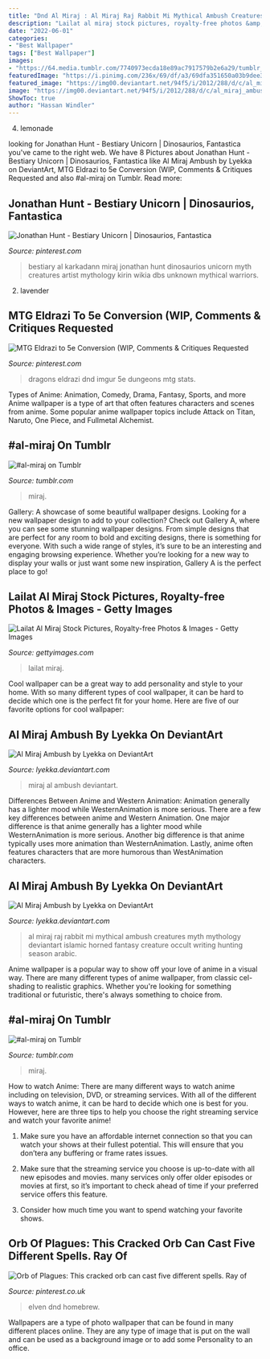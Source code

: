 ```yaml
---
title: "Dnd Al Miraj : Al Miraj Raj Rabbit Mi Mythical Ambush Creatures Myth Mythology Deviantart Islamic Horned Fantasy Creature Occult Writing Hunting Season Arabic"
description: "Lailat al miraj stock pictures, royalty-free photos &amp; images"
date: "2022-06-01"
categories:
- "Best Wallpaper"
tags: ["Best Wallpaper"]
images:
- "https://64.media.tumblr.com/7740973ecda18e89ac7917579b2e6a29/tumblr_nythsoGLXF1uktp1oo1_640.jpg"
featuredImage: "https://i.pinimg.com/236x/69/df/a3/69dfa351650a03b9dee3a609acc46d47.jpg?nii=t"
featured_image: "https://img00.deviantart.net/94f5/i/2012/288/d/c/al_miraj_ambush_by_lyekka-d5hy6ll.jpg"
image: "https://img00.deviantart.net/94f5/i/2012/288/d/c/al_miraj_ambush_by_lyekka-d5hy6ll.jpg"
ShowToc: true
author: "Hassan Windler"
---
```



4. lemonade 

	

		
looking for Jonathan Hunt - Bestiary Unicorn | Dinosaurios, Fantastica you've came to the right web. We have 8 Pictures about Jonathan Hunt - Bestiary Unicorn | Dinosaurios, Fantastica like Al Miraj Ambush by Lyekka on DeviantArt, MTG Eldrazi to 5e Conversion (WIP, Comments &amp; Critiques Requested and also #al-miraj on Tumblr. Read more:
		
    
## Jonathan Hunt - Bestiary Unicorn | Dinosaurios, Fantastica

<img loading=lazy src="https://i.pinimg.com/originals/d2/32/4c/d2324c6710a6d48eb45b32b110f3d07e.jpg" onerror="this.onerror=null;this.src='https://tse4.mm.bing.net/th?id=OIP.T2G5h_jX-EaAaNUn-on7wgHaKN&amp;pid=15.1';" alt="Jonathan Hunt - Bestiary Unicorn | Dinosaurios, Fantastica">

_Source: pinterest.com_

>bestiary al karkadann miraj jonathan hunt dinosaurios unicorn myth creatures artist mythology kirin wikia dbs unknown mythical warriors. 

	

2. lavender 

    
## MTG Eldrazi To 5e Conversion (WIP, Comments &amp; Critiques Requested

<img loading=lazy src="https://i.pinimg.com/736x/81/40/d6/8140d66aea57af84feeaf4037050591d.jpg" onerror="this.onerror=null;this.src='https://tse2.mm.bing.net/th?id=OIP.j5bl2sV1Ka1rckEA2AFzswHaGu&amp;pid=15.1';" alt="MTG Eldrazi to 5e Conversion (WIP, Comments &amp; Critiques Requested">

_Source: pinterest.com_

>dragons eldrazi dnd imgur 5e dungeons mtg stats. 

	

Types of Anime: Animation, Comedy, Drama, Fantasy, Sports, and more
Anime wallpaper is a type of art that often features characters and scenes from anime. Some popular anime wallpaper topics include Attack on Titan, Naruto, One Piece, and Fullmetal Alchemist.

    
## #al-miraj On Tumblr

<img loading=lazy src="https://64.media.tumblr.com/7740973ecda18e89ac7917579b2e6a29/tumblr_nythsoGLXF1uktp1oo1_640.jpg" onerror="this.onerror=null;this.src='https://tse2.mm.bing.net/th?id=OIP.72GetYWC0ABonlIcOiXK9gHaHa&amp;pid=15.1';" alt="#al-miraj on Tumblr">

_Source: tumblr.com_

>miraj. 

	

Gallery: A showcase of some beautiful wallpaper designs.
Looking for a new wallpaper design to add to your collection? Check out Gallery A, where you can see some stunning wallpaper designs. From simple designs that are perfect for any room to bold and exciting designs, there is something for everyone. With such a wide range of styles, it’s sure to be an interesting and engaging browsing experience. Whether you’re looking for a new way to display your walls or just want some new inspiration, Gallery A is the perfect place to go!





	
	
    
## Lailat Al Miraj Stock Pictures, Royalty-free Photos &amp; Images - Getty Images

<img loading=lazy src="https://media.gettyimages.com/photos/an-aerial-view-of-camlica-mosque-illuminated-for-lailat-al-miraj-on-picture-id1207933578?s=612x612" onerror="this.onerror=null;this.src='https://tse2.mm.bing.net/th?id=OIP.VWEMKLZh9jKpA6LWwE3RXQHaE8&amp;pid=15.1';" alt="Lailat Al Miraj Stock Pictures, Royalty-free Photos &amp; Images - Getty Images">

_Source: gettyimages.com_

>lailat miraj. 

	

Cool wallpaper can be a great way to add personality and style to your home. With so many different types of cool wallpaper, it can be hard to decide which one is the perfect fit for your home. Here are five of our favorite options for cool wallpaper: 

    
## Al Miraj Ambush By Lyekka On DeviantArt

<img loading=lazy src="https://img00.deviantart.net/94f5/i/2012/288/d/c/al_miraj_ambush_by_lyekka-d5hy6ll.jpg" onerror="this.onerror=null;this.src='https://tse1.mm.bing.net/th?id=OIP.BRjMMVE9AFnjzxovve4I8gHaKC&amp;pid=15.1';" alt="Al Miraj Ambush by Lyekka on DeviantArt">

_Source: lyekka.deviantart.com_

>miraj al ambush deviantart. 

	

Differences Between Anime and Western Animation: Animation generally has a lighter mood while WesternAnimation is more serious.
There are a few key differences between anime and Western Animation. One major difference is that anime generally has a lighter mood while WesternAnimation is more serious. Another big difference is that anime typically uses more animation than WesternAnimation. Lastly, anime often features characters that are more humorous than WestAnimation characters.

    
## Al Miraj Ambush By Lyekka On DeviantArt

<img loading=lazy src="http://pre11.deviantart.net/1522/th/pre/i/2012/288/d/c/al_miraj_ambush_by_lyekka-d5hy6ll.jpg" onerror="this.onerror=null;this.src='https://tse1.mm.bing.net/th?id=OIP.oFWKcJorAhe2Hfrx2HELVgHaKC&amp;pid=15.1';" alt="Al Miraj Ambush by Lyekka on DeviantArt">

_Source: lyekka.deviantart.com_

>al miraj raj rabbit mi mythical ambush creatures myth mythology deviantart islamic horned fantasy creature occult writing hunting season arabic. 

	

Anime wallpaper is a popular way to show off your love of anime in a visual way. There are many different types of anime wallpaper, from classic cel-shading to realistic graphics. Whether you're looking for something traditional or futuristic, there's always something to choice from.

    
## #al-miraj On Tumblr

<img loading=lazy src="https://64.media.tumblr.com/9a4c50adea16f3ad6a77e01a424165ab/tumblr_pesvztk6rc1vyaibyo1_640.jpg" onerror="this.onerror=null;this.src='https://tse3.mm.bing.net/th?id=OIP.PPdgxTR68g-Lpfc1TClSrAHaGU&amp;pid=15.1';" alt="#al-miraj on Tumblr">

_Source: tumblr.com_

>miraj. 

	

How to watch Anime: There are many different ways to watch anime including on television, DVD, or streaming services.
With all of the different ways to watch anime, it can be hard to decide which one is best for you. However, here are three tips to help you choose the right streaming service and watch your favorite anime!
1. Make sure you have an affordable internet connection so that you can watch your shows at their fullest potential. This will ensure that you don’tera any buffering or frame rates issues.

2. Make sure that the streaming service you choose is up-to-date with all new episodes and movies. many services only offer older episodes or movies at first, so it’s important to check ahead of time if your preferred service offers this feature.

3. Consider how much time you want to spend watching your favorite shows.

    
## Orb Of Plagues: This Cracked Orb Can Cast Five Different Spells. Ray Of

<img loading=lazy src="https://i.pinimg.com/236x/69/df/a3/69dfa351650a03b9dee3a609acc46d47.jpg?nii=t" onerror="this.onerror=null;this.src='https://tse3.mm.bing.net/th?id=OIP.tAMMnhGQPHJIrh1M0wkRTwAAAA&amp;pid=15.1';" alt="Orb of Plagues: This cracked orb can cast five different spells. Ray of">

_Source: pinterest.co.uk_

>elven dnd homebrew. 

	



Wallpapers are a type of photo wallpaper that can be found in many different places online. They are any type of image that is put on the wall and can be used as a background image or to add some Personality to an office.

